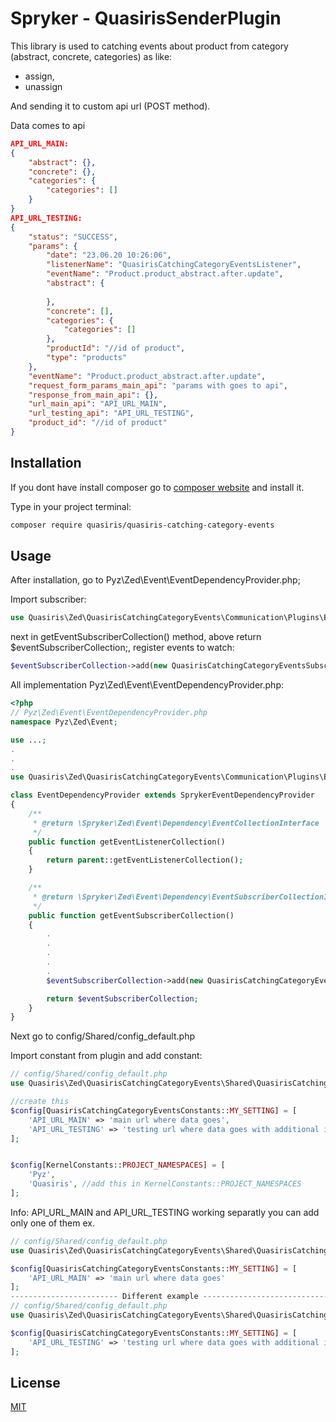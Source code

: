 # Spryker - QuasirisSenderPlugin

This library is used to catching events about product from category (abstract, concrete, categories) as like:
- assign, 
- unassign

And sending it to custom api url (POST method).

Data comes to api 

```json
API_URL_MAIN:
{
    "abstract": {}, 
    "concrete": {}, 
    "categories": {
        "categories": [] 
    }
}
API_URL_TESTING:
{
    "status": "SUCCESS",
    "params": {
        "date": "23.06.20 10:26:06",
        "listenerName": "QuasirisCatchingCategoryEventsListener",
        "eventName": "Product.product_abstract.after.update",
        "abstract": {
            
        },
        "concrete": [],
        "categories": {
            "categories": []
        },
        "productId": "//id of product",
        "type": "products"
    },
    "eventName": "Product.product_abstract.after.update",
    "request_form_params_main_api": "params with goes to api",
    "response_from_main_api": {},
    "url_main_api": "API_URL_MAIN",
    "url_testing_api": "API_URL_TESTING",
    "product_id": "//id of product"
}

```

## Installation

If you dont have install composer go to [composer website](https://getcomposer.org/download/) and install it.

Type in your project terminal:

```bash
composer require quasiris/quasiris-catching-category-events
```

## Usage

After installation, go to Pyz\Zed\Event\EventDependencyProvider.php;

Import subscriber:

```php
use Quasiris\Zed\QuasirisCatchingCategoryEvents\Communication\Plugins\Event\Subscriber\QuasirisCatchingCategoryEventsSubscriber;


```

next in getEventSubscriberCollection() method, above return $eventSubscriberCollection;, register events to watch:

```php
$eventSubscriberCollection->add(new QuasirisCatchingCategoryEventsSubscriber());

```

All implementation Pyz\Zed\Event\EventDependencyProvider.php:

```php
<?php
// Pyz\Zed\Event\EventDependencyProvider.php
namespace Pyz\Zed\Event;

use ...;
.
.
.
use Quasiris\Zed\QuasirisCatchingCategoryEvents\Communication\Plugins\Event\Subscriber\QuasirisCatchingCategoryEventsSubscriber;

class EventDependencyProvider extends SprykerEventDependencyProvider
{
    /**
     * @return \Spryker\Zed\Event\Dependency\EventCollectionInterface
     */
    public function getEventListenerCollection()
    {
        return parent::getEventListenerCollection();
    }

    /**
     * @return \Spryker\Zed\Event\Dependency\EventSubscriberCollectionInterface
     */
    public function getEventSubscriberCollection()
    {
        .
        .
        .
        .
        .
        $eventSubscriberCollection->add(new QuasirisCatchingCategoryEventsSubscriber());

        return $eventSubscriberCollection;
    }
}

```

Next go to config/Shared/config_default.php

Import constant from plugin and add constant:

```php
// config/Shared/config_default.php
use Quasiris\Zed\QuasirisCatchingCategoryEvents\Shared\QuasirisCatchingCategoryEventsConstants;

//create this
$config[QuasirisCatchingCategoryEventsConstants::MY_SETTING] = [
    'API_URL_MAIN' => 'main url where data goes',
    'API_URL_TESTING' => 'testing url where data goes with additional informations'
];


$config[KernelConstants::PROJECT_NAMESPACES] = [
    'Pyz',
    'Quasiris', //add this in KernelConstants::PROJECT_NAMESPACES
];
```

Info: 
API_URL_MAIN and API_URL_TESTING working separatly you can add only one of them  ex.
```php
// config/Shared/config_default.php
use Quasiris\Zed\QuasirisCatchingCategoryEvents\Shared\QuasirisCatchingCategoryEventsConstants;

$config[QuasirisCatchingCategoryEventsConstants::MY_SETTING] = [
    'API_URL_MAIN' => 'main url where data goes'
];
------------------------ Different example ------------------------------
// config/Shared/config_default.php
use Quasiris\Zed\QuasirisCatchingCategoryEvents\Shared\QuasirisCatchingCategoryEventsConstants;

$config[QuasirisCatchingCategoryEventsConstants::MY_SETTING] = [
    'API_URL_TESTING' => 'testing url where data goes with additional informations'
];


```

## License
[MIT](https://choosealicense.com/licenses/mit/)